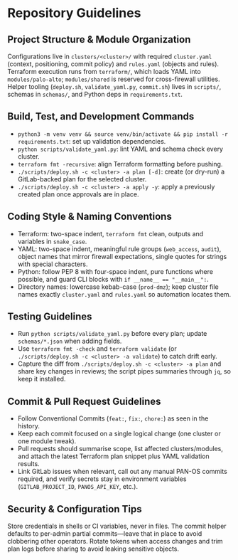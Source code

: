 # Repository Guidelines

## Project Structure & Module Organization
Configurations live in `clusters/<cluster>/` with required `cluster.yaml` (context, positioning, commit policy) and `rules.yaml` (objects and rules). Terraform execution runs from `terraform/`, which loads YAML into `modules/palo-alto`; `modules/shared` is reserved for cross-firewall utilities. Helper tooling (`deploy.sh`, `validate_yaml.py`, `commit.sh`) lives in `scripts/`, schemas in `schemas/`, and Python deps in `requirements.txt`.

## Build, Test, and Development Commands
- `python3 -m venv venv && source venv/bin/activate && pip install -r requirements.txt`: set up validation dependencies.
- `python scripts/validate_yaml.py`: lint YAML and schema check every cluster.
- `terraform fmt -recursive`: align Terraform formatting before pushing.
- `./scripts/deploy.sh -c <cluster> -a plan [-d]`: create (or dry-run) a GitLab-backed plan for the selected cluster.
- `./scripts/deploy.sh -c <cluster> -a apply -y`: apply a previously created plan once approvals are in place.

## Coding Style & Naming Conventions
- Terraform: two-space indent, `terraform fmt` clean, outputs and variables in `snake_case`.
- YAML: two-space indent, meaningful rule groups (`web_access`, `audit`), object names that mirror firewall expectations, single quotes for strings with special characters.
- Python: follow PEP 8 with four-space indent, pure functions where possible, and guard CLI blocks with `if __name__ == "__main__":`.
- Directory names: lowercase kebab-case (`prod-dmz`); keep cluster file names exactly `cluster.yaml` and `rules.yaml` so automation locates them.

## Testing Guidelines
- Run `python scripts/validate_yaml.py` before every plan; update `schemas/*.json` when adding fields.
- Use `terraform fmt -check` and `terraform validate` (or `./scripts/deploy.sh -c <cluster> -a validate`) to catch drift early.
- Capture the diff from `./scripts/deploy.sh -c <cluster> -a plan` and share key changes in reviews; the script pipes summaries through `jq`, so keep it installed.

## Commit & Pull Request Guidelines
- Follow Conventional Commits (`feat:`, `fix:`, `chore:`) as seen in the history.
- Keep each commit focused on a single logical change (one cluster or one module tweak).
- Pull requests should summarise scope, list affected clusters/modules, and attach the latest Terraform plan snippet plus YAML validation results.
- Link GitLab issues when relevant, call out any manual PAN-OS commits required, and verify secrets stay in environment variables (`GITLAB_PROJECT_ID`, `PANOS_API_KEY`, etc.).

## Security & Configuration Tips
Store credentials in shells or CI variables, never in files. The commit helper defaults to per-admin partial commits—leave that in place to avoid clobbering other operators. Rotate tokens when access changes and trim plan logs before sharing to avoid leaking sensitive objects.
